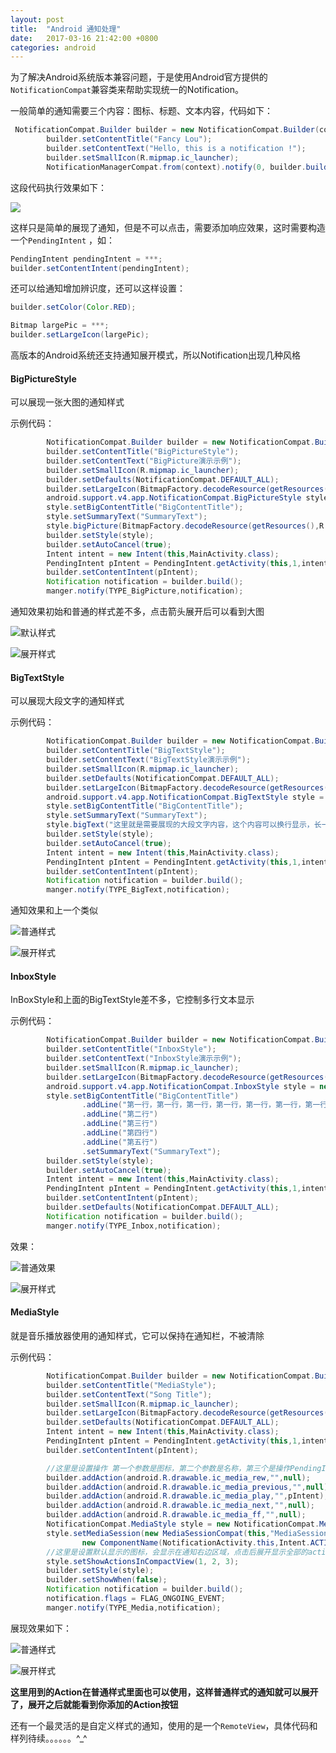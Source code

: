 ```yaml
---
layout: post
title:  "Android 通知处理"
date:   2017-03-16 21:42:00 +0800
categories: android
---
```




为了解决Android系统版本兼容问题，于是使用Android官方提供的`NotificationCompat`兼容类来帮助实现统一的Notification。

一般简单的通知需要三个内容：图标、标题、文本内容，代码如下：

```java
 NotificationCompat.Builder builder = new NotificationCompat.Builder(context);
        builder.setContentTitle("Fancy Lou");
        builder.setContentText("Hello, this is a notification !");
        builder.setSmallIcon(R.mipmap.ic_launcher);
        NotificationManagerCompat.from(context).notify(0, builder.build());
```

这段代码执行效果如下：

![](http://img.muliba.net/notification.jpg)

这样只是简单的展现了通知，但是不可以点击，需要添加响应效果，这时需要构造一个`PendingIntent` ，如：

```java
PendingIntent pendingIntent = ***;
builder.setContentIntent(pendingIntent);
```

还可以给通知增加辨识度，还可以这样设置：

```java
builder.setColor(Color.RED);

Bitmap largePic = ***;
builder.setLargeIcon(largePic);
```



高版本的Android系统还支持通知展开模式，所以Notification出现几种风格

#### BigPictureStyle

可以展现一张大图的通知样式

示例代码：

```java
        NotificationCompat.Builder builder = new NotificationCompat.Builder(this);
        builder.setContentTitle("BigPictureStyle");
        builder.setContentText("BigPicture演示示例");
        builder.setSmallIcon(R.mipmap.ic_launcher);
        builder.setDefaults(NotificationCompat.DEFAULT_ALL);
        builder.setLargeIcon(BitmapFactory.decodeResource(getResources(),R.mipmap.pic_zxgg));
        android.support.v4.app.NotificationCompat.BigPictureStyle style = new android.support.v4.app.NotificationCompat.BigPictureStyle();
        style.setBigContentTitle("BigContentTitle");
        style.setSummaryText("SummaryText");
        style.bigPicture(BitmapFactory.decodeResource(getResources(),R.drawable.pic_sample));
        builder.setStyle(style);
        builder.setAutoCancel(true);
        Intent intent = new Intent(this,MainActivity.class);
        PendingIntent pIntent = PendingIntent.getActivity(this,1,intent,0);
        builder.setContentIntent(pIntent);
        Notification notification = builder.build();
        manger.notify(TYPE_BigPicture,notification);
```

通知效果初始和普通的样式差不多，点击箭头展开后可以看到大图

![默认样式](http://img.muliba.net/bigPicture1.jpg)

![展开样式](http://img.muliba.net/bigPicture2.jpg)



#### BigTextStyle

可以展现大段文字的通知样式

示例代码：

```java
        NotificationCompat.Builder builder = new NotificationCompat.Builder(this);
        builder.setContentTitle("BigTextStyle");
        builder.setContentText("BigTextStyle演示示例");
        builder.setSmallIcon(R.mipmap.ic_launcher);
        builder.setDefaults(NotificationCompat.DEFAULT_ALL);
        builder.setLargeIcon(BitmapFactory.decodeResource(getResources(),R.mipmap.pic_zxgg));
        android.support.v4.app.NotificationCompat.BigTextStyle style = new android.support.v4.app.NotificationCompat.BigTextStyle();
        style.setBigContentTitle("BigContentTitle");
        style.setSummaryText("SummaryText");
        style.bigText("这里就是需要展现的大段文字内容，这个内容可以换行显示，长一点长一点长一点长一点长一点长一点长一点长一点长一点长一点长一点长一点长一点长一点长一点长一点长一点长一点长一点长一点长一点长一点长一点长一点长一点长一点");
        builder.setStyle(style);
        builder.setAutoCancel(true);
        Intent intent = new Intent(this,MainActivity.class);
        PendingIntent pIntent = PendingIntent.getActivity(this,1,intent,0);
        builder.setContentIntent(pIntent);
        Notification notification = builder.build();
        manger.notify(TYPE_BigText,notification);
```

通知效果和上一个类似

![普通样式](http://img.muliba.net/IMG_20170316_202900.png)

![展开样式](http://img.muliba.net/IMG_20170316_202930.png)



#### InboxStyle

InBoxStyle和上面的BigTextStyle差不多，它控制多行文本显示

示例代码：

```java
        NotificationCompat.Builder builder = new NotificationCompat.Builder(this);
        builder.setContentTitle("InboxStyle");
        builder.setContentText("InboxStyle演示示例");
        builder.setSmallIcon(R.mipmap.ic_launcher);
        builder.setLargeIcon(BitmapFactory.decodeResource(getResources(),R.mipmap.pic_zxgg));
        android.support.v4.app.NotificationCompat.InboxStyle style = new android.support.v4.app.NotificationCompat.InboxStyle();
        style.setBigContentTitle("BigContentTitle")
                .addLine("第一行，第一行，第一行，第一行，第一行，第一行，第一行")
                .addLine("第二行")
                .addLine("第三行")
                .addLine("第四行")
                .addLine("第五行")
                .setSummaryText("SummaryText");
        builder.setStyle(style);
        builder.setAutoCancel(true);
        Intent intent = new Intent(this,MainActivity.class);
        PendingIntent pIntent = PendingIntent.getActivity(this,1,intent,0);
        builder.setContentIntent(pIntent);
        builder.setDefaults(NotificationCompat.DEFAULT_ALL);
        Notification notification = builder.build();
        manger.notify(TYPE_Inbox,notification);
```

效果：

![普通效果](http://img.muliba.net/inBox1.jpg)

![展开样式](http://img.muliba.net/inBox2.jpg)



#### MediaStyle

就是音乐播放器使用的通知样式，它可以保持在通知栏，不被清除

示例代码：

```java
        NotificationCompat.Builder builder = new NotificationCompat.Builder(this);
        builder.setContentTitle("MediaStyle");
        builder.setContentText("Song Title");
        builder.setSmallIcon(R.mipmap.ic_launcher);
        builder.setLargeIcon(BitmapFactory.decodeResource(getResources(),R.mipmap.pic_zxgg));
        builder.setDefaults(NotificationCompat.DEFAULT_ALL);
        Intent intent = new Intent(this,MainActivity.class);
        PendingIntent pIntent = PendingIntent.getActivity(this,1,intent,0);
        builder.setContentIntent(pIntent);

        //这里是设置操作 第一个参数是图标，第二个参数是名称，第三个是操作PendingIntent
        builder.addAction(android.R.drawable.ic_media_rew,"",null);
        builder.addAction(android.R.drawable.ic_media_previous,"",null);
        builder.addAction(android.R.drawable.ic_media_play,"",pIntent);
        builder.addAction(android.R.drawable.ic_media_next,"",null);
        builder.addAction(android.R.drawable.ic_media_ff,"",null);
        NotificationCompat.MediaStyle style = new NotificationCompat.MediaStyle();
        style.setMediaSession(new MediaSessionCompat(this,"MediaSession",
                new ComponentName(NotificationActivity.this,Intent.ACTION_MEDIA_BUTTON),null).getSessionToken());
        //这里是设置默认显示的图标，会显示在通知右边区域，点击后展开显示全部的action，参数是上面的action的下标 最多三个
        style.setShowActionsInCompactView(1, 2, 3);
        builder.setStyle(style);
        builder.setShowWhen(false);
        Notification notification = builder.build();
		notification.flags = FLAG_ONGOING_EVENT;
        manger.notify(TYPE_Media,notification);
```



展现效果如下：

![普通样式](http://img.muliba.net/media1.jpg)

![展开样式](http://img.muliba.net/media2.jpg)

**这里用到的Action在普通样式里面也可以使用，这样普通样式的通知就可以展开了，展开之后就能看到你添加的Action按钮**



还有一个最灵活的是自定义样式的通知，使用的是一个`RemoteView`，具体代码和样列待续。。。。。。^_^

